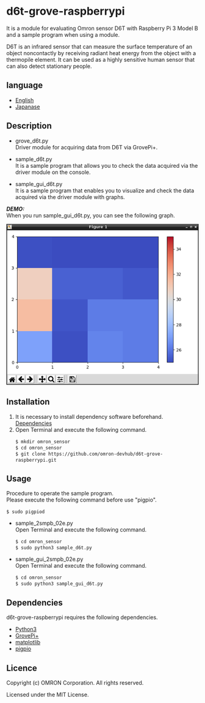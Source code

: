 # d6t-grove-raspberrypi
It is a module for evaluating Omron sensor D6T with Raspberry Pi 3 Model B and a sample program when using a module.

D6T is an infrared sensor that can measure the surface temperature of an object noncontactly by receiving radiant heat energy from the object with a thermopile element.
It can be used as a highly sensitive human sensor that can also detect stationary people.

## language
- [English](./README.md)
- [Japanase](./README_ja.md)

## Description
- grove_d6t.py  
Driver module for acquiring data from D6T via GrovePi+.

- sample_d6t.py  
It is a sample program that allows you to check the data acquired via the driver module on the console.

- sample_gui_d6t.py  
It is a sample program that enables you to visualize and check the data acquired via the driver module with graphs.

***DEMO:***  
When you run sample_gui_d6t.py, you can see the following graph.  

![Graph_D6T](Graph_D6T.png)

## Installation
1. It is necessary to install dependency software beforehand.  
    [Dependencies](#link)
2. Open Terminal and execute the following command.    
    ```
    $ mkdir omron_sensor
    $ cd omron_sensor
    $ git clone https://github.com/omron-devhub/d6t-grove-raspberrypi.git
    ```

## Usage
Procedure to operate the sample program.  
Please execute the following command before use "pigpio".
```
$ sudo pigpiod
```

-  sample_2smpb_02e.py  
Open Terminal and execute the following command.  
    ```
    $ cd omron_sensor
    $ sudo python3 sample_d6t.py
    ```
- sample_gui_2smpb_02e.py  
Open Terminal and execute the following command.  
    ```
    $ cd omron_sensor
    $ sudo python3 sample_gui_d6t.py
    ```

## <a name="link"></a>Dependencies
d6t-grove-raspberrypi requires the following dependencies.
- [Python3](https://www.python.org/)
- [GrovePi+](http://wiki.seeedstudio.com/GrovePi_Plus/)
- [matplotlib](https://matplotlib.org/)
- [pigpio](http://abyz.me.uk/rpi/pigpio/download.html)

## Licence
Copyright (c) OMRON Corporation. All rights reserved.

Licensed under the MIT License.
